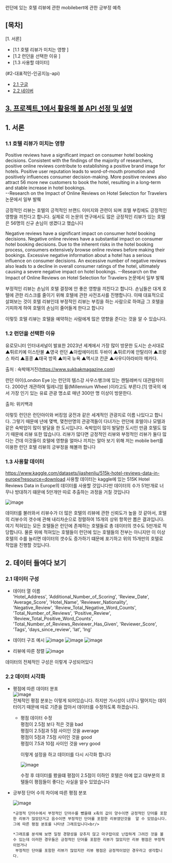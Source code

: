 런던에 있는 호텔 리뷰에 관한 mobilebert에 관한 긍부정 예측

## [목차]
[1. 서론]
 - [1.1 호텔 리뷰가 미치는 영향 ]
 - [1.2 런던을 선택한 이유  ]
 - [1.3 사용할 데이터]

(#2-대표적인-인공지능-api)
  - [2.1 구글](#21-구글)
  - [2.2 네이버](#22-네이버)

[3. 프로젝트_1에서 활용해 볼 API 선정 및 설명]()
---

## 1. 서론

### 1.1 호텔 리뷰가 미치는 영향 

Positive reviews have a significant impact on consumer hotel booking decisions.
Consistent with the findings of the majority of researchers, positive online reviews contribute to
establishing a positive brand image for hotels. Positive user reputation leads to word-of-mouth
promotion and positively influences consumer decision-making. More positive reviews also attract
56 more new customers to book the hotel, resulting in a long-term and stable increase in hotel bookings.  
--Research on the Impact of Online Reviews on Hotel Selection for Travelers 논문에서 일부 발췌

긍정적인 리뷰는 호텔의 긍적적인 브랜드 이미지와 관련이 되며 호텔 부킹에도 긍정적인 영향을 끼친다고 합니다.
실제로 이 논문의 연구에서도 많은 긍정적인 리뷰가 있는 호텔은 56명의 신규 손님이 생겼다고 했습니다

Negative reviews have a significant impact on consumer hotel booking decisions.
Negative online reviews have a substantial impact on consumer hotel booking decisions. Due to
the inherent risks in the hotel booking process, consumers extensively browse online reviews before
making their bookings. Excessive negative information about a hotel has a serious influence on
consumer decisions. An excessive number of negative reviews also leads to a decline in overall
consumer ratings of the hotel, ultimately causing a severe negative impact on hotel bookings. 
--Research on the Impact of Online Reviews on Hotel Selection for Travelers 논문에서 일부 발췌

부정적인 리뷰는 손님의 호텔 결정에 안 좋은 영향을 끼친다고 합니다. 
손님들은 대게 호텔에 관한 리스크를 줄이기 위해 호텔에 관한 사전조사를 진행합니다. 
이때 대표적으로 살펴보는 것이 호텔 리뷰인데 부정적인 리뷰는 부킹을 하는 사람으로 하여금 그 호텔을 기피하게 하여 호텔의 손님이 줄어들게 한다고 합니다

이렇듯 호텔 리뷰는 호텔을 예약하는 사람에게 많은 영향을 준다는 것을 알 수 있습니다.

### 1.2 런던을 선택한 이유 

유로모니터 인터내셔널이 발표한 2023년 세계에서 가장 많이 방문한 도시는 순서대로 ▲튀르키예 이스탄불 ▲영국 런던 ▲아랍에미리트 두바이 ▲튀르키예 안탈리아 ▲프랑스 파리 ▲홍콩 ▲태국 방콕 ▲미국 뉴욕 ▲멕시코 칸쿤 ▲사우디아라비아 메카다.

출처 : 숙박매거진(https://www.sukbakmagazine.com)

런던 아이(London Eye )는 런던의 템스강 사우스뱅크에 있는 캔틸레버식 대관람차이다. 2000년 개관하여 밀레니엄 휠(Millennium Wheel )이라고도 부른다.[1] 영국의 에서 가장 인기 있는 유료 관광 명소로 매년 300만 명 이상이 방문한다.

출처: 위키백과 

이렇듯 런던은 런던아이와 버킹엄 궁전과 같은 세계적인 관광지로 이름 나있다고 합니다. 그렇기 때문에 년에 몇백, 몇천만명의 관광객들이 다녀가는 런던에 호텔이나 모텔과 같은 숙박업이 많이 발달을 한 도시입니다. 
숙박업이 많이 발달한 도시인 만큼 호텔도 많기 때문에  리뷰 또한 많습니다. 리뷰가 많다면 긍정적인 리뷰와 부정적인 리뷰가 둘다 많다는 건데 이것들이 호텔에 영향을 얼마나 끼치는 알아 보기 위해 저는 mobile bert를 이용한 런던 호텔 리뷰의 긍부정을 해볼까 합니다   
   
### 1.3 사용할 데이터
https://www.kaggle.com/datasets/jiashenliu/515k-hotel-reviews-data-in-europe?resource=download
사용할 데이터는 kaggle에 있는 515K Hotel Reviews Data in Europe의 데이터를 사용할 것입니다만 데이터의 수가 51만개로 너무나 방대하기 떄문에 5만개만 따로 추출하는 과정을 거칠 것입니다
   
![image](https://github.com/minsu0818/dataanalyze/assets/144076842/46104985-2120-42fa-a248-26abdccf52e1)




데이터를 불러와서 리뷰수가 더 많은 호텔의 리뷰에 관한 신뢰도가 높을 것 같아서, 호텔의 리뷰수의 갯수에 관해 내리차순으로 정렬하여 15개의 상위 항목만 뽑은 결과입니다. 여기 적혀있는 모든 호텔들은 런던에 존재하는 호텔들로 총 데이터의 갯수도 5만개로 적당합니다. 물론 위에 적혀있는 호텔들이 런던에 있는 호텔들의 전부는 아니지만 이 이상 호텔의 수를 늘리면 데이터의 갯수도 증가하기 떄문에 포기하고 위의 15개만의 호텔로 작업을 진행할 것입니다.

## 2. 데이터 들여다 보기

### 2.1 데이터 구성 
* 데이터 열 이름    
'Hotel_Address', 'Additional_Number_of_Scoring', 'Review_Date',
       'Average_Score', 'Hotel_Name', 'Reviewer_Nationality',
       'Negative_Review', 'Review_Total_Negative_Word_Counts',
       'Total_Number_of_Reviews', 'Positive_Review',
       'Review_Total_Positive_Word_Counts',
       'Total_Number_of_Reviews_Reviewer_Has_Given', 'Reviewer_Score', 'Tags',
       'days_since_review', 'lat', 'lng'

* 데이터 구조 예시
![image](https://github.com/minsu0818/dataanalyze/assets/144076842/e3d67665-5d29-4d9b-bfc6-d9beea8a2af7)
![image](https://github.com/minsu0818/dataanalyze/assets/144076842/1183677c-8a43-4fd7-b99c-2573106e3597)
![image](https://github.com/minsu0818/dataanalyze/assets/144076842/996bf40e-ef32-4cd5-bcab-038c8f6393a9)

* 리뷰에 따른 정렬 
![image](https://github.com/minsu0818/dataanalyze/assets/144076842/4a86c89a-50d9-4432-a686-24538a9c68e3)

데이터의 전체적인 구성은 이렇게 구성되어있다

### 2.2 데이터 시각화 

* 평점에 따른 데이터 분포   
![image](https://github.com/minsu0818/dataanalyze/assets/144076842/bdf445ee-71e7-4072-8814-95cb09607a24)   
전체적인 평점 분포는 이렇게 되어있습니다. 하지만 가시성이 너무나 떨어지는 데이터이기 때문에 따로 기준을 잡아서 데이터를 수정하도록 하겠습니다.
  * 평점 데이터 수정   
    평점이 2.5점 보다 적은 것을 bad   
    평점이 2.5점과 5점 사이인 것을 average   
    평점이 5점과 7.5점 사이인 것을 good   
    평점이 7.5과 10점 사이인 것을 very good
             
    이렇게 설정을 하고 데이터를 다시 시각화 합니다

    ![image](https://github.com/minsu0818/dataanalyze/assets/144076842/4728e6bf-1818-4d6c-ad85-d40c4e4eca1e)

    수정 후 데이터를 봤을떄 평점이 2.5점이 이하인 호텔은 아예 없고 대부분의 호텔들이 평점들이 좋다는 사실을 알수 있었습니다

* 긍부정 단어 수의 차이에 따른 평점 분포

   ![image](https://github.com/minsu0818/dataanalyze/assets/144076842/2ac0c15d-ee96-43a9-bad3-8175dbf6408c)

      *긍정적 단어수에서 부정적인 단어수를 뺐을떄 x축의 값이 양수이면 긍정적인 단어를 포함한 리뷰가 많았던거고 음수이면 부정적인 단어를 포함한 리뷰였던것을  알 수 있었습니다. 그에 따른 평점 분포를 나타낸 그래프입니다<br/>
     
      *그래프를 분석해 보면 일정 경향성을 갖추지 않고 마구잡이로 난잡하게 그려진 것을 볼 수 있는데 이러한 경우들은 긍정적인 단어를 포함한 리뷰가 많았지만 리뷰 평점은 부정적이었거나
       부정적인 단어를 포함한 리뷰가 많았지만 리뷰 평점은 긍정적이었던 경우라고 생각합니다.
